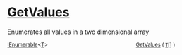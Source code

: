 # [GetValues](./ArrayExtension-100663387.md)

Enumerates all values in a two dimensional array

<sub>[IEnumerable](https://docs.microsoft.com/en-us/dotnet/api/System.Collections.Ienumerable)\<[T](./ArrayExtension-100663387.md)></sub><img width=200/><sub>[GetValues](./ArrayExtension-100663387.md) ( [`T`](./ArrayExtension-100663387.md)[] )</sub><br>


